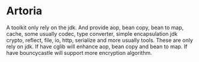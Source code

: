 # Artoria
A toolkit only rely on the jdk. And provide aop, bean copy, bean to map, cache,
some usually codec, type converter, simple encapsulation jdk crypto, reflect,
file, io, http, serialize and more usually tools. These are only rely on jdk.
If have cglib will enhance aop, bean copy and bean to map. If have bouncycastle
will support more encryption algorithm.
